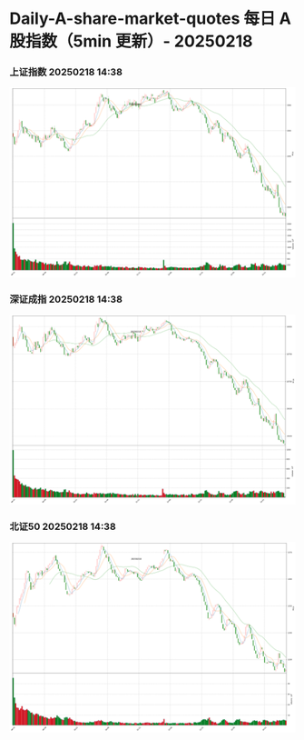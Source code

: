 
# Daily-A-share-market-quotes 每日 A 股指数（5min 更新）- 20250218

### 上证指数 20250218 14:38
![](./fig/2025/2/20250218-sh000001.png)

### 深证成指 20250218 14:38
![](./fig/2025/2/20250218-sz399001.png)

### 北证50 20250218 14:38
![](./fig/2025/2/20250218-bj899050.png)

